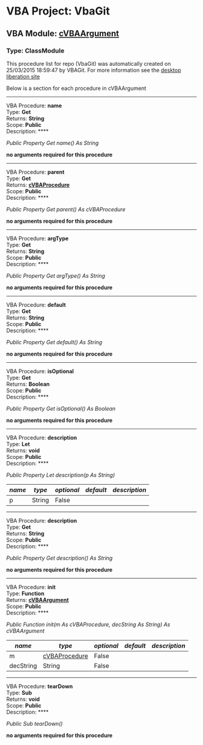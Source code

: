 # VBA Project: **VbaGit**
## VBA Module: **[cVBAArgument](/libraries/cVBAArgument.cls "source is here")**
### Type: ClassModule  

This procedure list for repo (VbaGit) was automatically created on 25/03/2015 18:59:47 by VBAGit.
For more information see the [desktop liberation site](http://ramblings.mcpher.com/Home/excelquirks/drivesdk/gettinggithubready "desktop liberation")

Below is a section for each procedure in cVBAArgument

---
VBA Procedure: **name**  
Type: **Get**  
Returns: **String**  
Scope: **Public**  
Description: ****  

*Public Property Get name() As String*  

**no arguments required for this procedure**


---
VBA Procedure: **parent**  
Type: **Get**  
Returns: **[cVBAProcedure](/libraries/cVBAProcedure_cls.md "cVBAProcedure")**  
Scope: **Public**  
Description: ****  

*Public Property Get parent() As cVBAProcedure*  

**no arguments required for this procedure**


---
VBA Procedure: **argType**  
Type: **Get**  
Returns: **String**  
Scope: **Public**  
Description: ****  

*Public Property Get argType() As String*  

**no arguments required for this procedure**


---
VBA Procedure: **default**  
Type: **Get**  
Returns: **String**  
Scope: **Public**  
Description: ****  

*Public Property Get default() As String*  

**no arguments required for this procedure**


---
VBA Procedure: **isOptional**  
Type: **Get**  
Returns: **Boolean**  
Scope: **Public**  
Description: ****  

*Public Property Get isOptional() As Boolean*  

**no arguments required for this procedure**


---
VBA Procedure: **description**  
Type: **Let**  
Returns: **void**  
Scope: **Public**  
Description: ****  

*Public Property Let description(p As String)*  

*name*|*type*|*optional*|*default*|*description*
---|---|---|---|---
p|String|False||


---
VBA Procedure: **description**  
Type: **Get**  
Returns: **String**  
Scope: **Public**  
Description: ****  

*Public Property Get description() As String*  

**no arguments required for this procedure**


---
VBA Procedure: **init**  
Type: **Function**  
Returns: **[cVBAArgument](/libraries/cVBAArgument_cls.md "cVBAArgument")**  
Scope: **Public**  
Description: ****  

*Public Function init(m As cVBAProcedure, decString As String) As cVBAArgument*  

*name*|*type*|*optional*|*default*|*description*
---|---|---|---|---
m|[cVBAProcedure](/libraries/cVBAProcedure_cls.md "cVBAProcedure")|False||
decString|String|False||


---
VBA Procedure: **tearDown**  
Type: **Sub**  
Returns: **void**  
Scope: **Public**  
Description: ****  

*Public Sub tearDown()*  

**no arguments required for this procedure**
